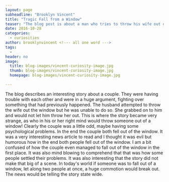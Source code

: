 ```yaml
---
layout: page
subheadline: "Brooklyn Vincent"
title: "Tragic Fall from a Window"
teaser: "The blog post is about a man who tries to throw his wife out of a window"
date: 2016-10-28
categories:
  - curiosities
author: brooklynvincent <!--- all one word --->
tags:
  -
header: no
image:
  title: blog-images/vincent-curiosity-image.jpg
  thumb: blog-images/vincent-curiosity-image.jpg
  homepage: blog-images/vincent-curiosity-image.jpg

---
```

The blog describes an interesting story about a couple. They were having trouble with each other and were in a huge argument, fighting over something that had previously happened. The husband attempted to throw the wife out the window but he was unable to do so. She grabbed on to him and would not let him throw her out. This is where the story became very strange, as who in his or her right mind would throw someone out of a window! Clearly the couple was a little odd, maybe having some psychological problems. In the end the couple both fell out of the window. It was a very interesting news article to read and I thought it was evil but humorous how in the end both people fell out of the window. I am a bit confused of how the couple even managed to fall out of the window in the first place. It was also mind blowing to comprehend that that was how some people settled their problems.  It was also interesting that the story did not make that big of a scene. In today's world if someone was to fall out of a window, let along two people at once, a huge commotion would break out. The news would be telling the story state wide.
